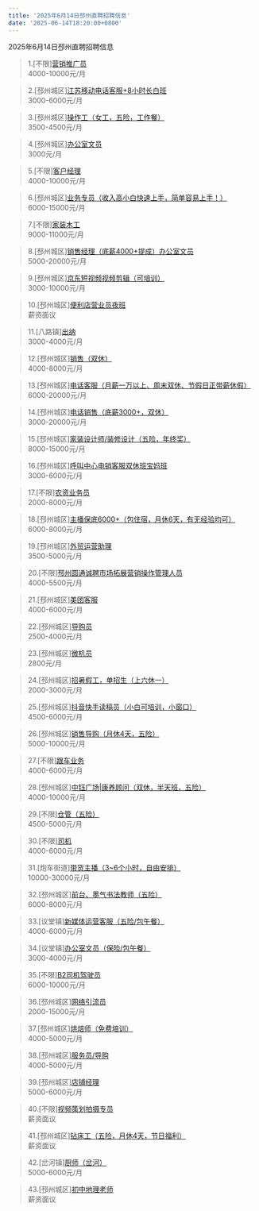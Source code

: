 ```yaml
---
title: '2025年6月14日邳州直聘招聘信息'
date: '2025-06-14T18:20:00+0800'
---
```

2025年6月14日邳州直聘招聘信息
<!--more-->
>1.[不限][营销推广员](https://www.pizhouzhipin.com/job/41147)<br>
>4000-10000元/月

>2.[邳州城区][江苏移动电话客服+8小时长白班](https://www.pizhouzhipin.com/job/22745)<br>
>3000-6000元/月

>3.[邳州城区][操作工（女工，五险，工作餐）](https://www.pizhouzhipin.com/job/11881)<br>
>3500-4500元/月

>4.[邳州城区][办公室文员](https://www.pizhouzhipin.com/job/39451)<br>
>3000元/月

>5.[不限][客户经理](https://www.pizhouzhipin.com/job/40510)<br>
>4000-10000元/月

>6.[邳州城区][业务专员（收入高小白快速上手，简单容易上手！）](https://www.pizhouzhipin.com/job/41207)<br>
>6000-15000元/月

>7.[不限][家装木工](https://www.pizhouzhipin.com/job/35801)<br>
>9000-11000元/月

>8.[邳州城区][销售经理（底薪4000+提成）办公室文员](https://www.pizhouzhipin.com/job/39176)<br>
>5000-20000元/月

>9.[邳州城区][京东短视频视频剪辑（可培训）](https://www.pizhouzhipin.com/job/35231)<br>
>3000-10000元/月

>10.[邳州城区][便利店营业员夜班](https://www.pizhouzhipin.com/job/39638)<br>
>薪资面议

>11.[八路镇][出纳](https://www.pizhouzhipin.com/job/34823)<br>
>3000-4000元/月

>12.[邳州城区][销售（双休）](https://www.pizhouzhipin.com/job/40279)<br>
>4000-8000元/月

>13.[邳州城区][电话客服（月薪一万以上、周末双休、节假日正带薪休假）](https://www.pizhouzhipin.com/job/31015)<br>
>6000-20000元/月

>14.[邳州城区][电话销售（底薪3000+，双休）](https://www.pizhouzhipin.com/job/36636)<br>
>3000-20000元/月

>15.[邳州城区][家装设计师/装修设计（五险，年终奖）](https://www.pizhouzhipin.com/job/41237)<br>
>8000-15000元/月

>16.[邳州城区][呼叫中心电销客服双休班宝妈班](https://www.pizhouzhipin.com/job/41095)<br>
>3000-6000元/月

>17.[不限][农资业务员](https://www.pizhouzhipin.com/job/35283)<br>
>2000-8000元/月

>18.[邳州城区][主播保底6000+（包住宿，月休6天，有无经验均可）](https://www.pizhouzhipin.com/job/41127)<br>
>6000-8000元/月

>19.[邳州城区][外贸运营助理](https://www.pizhouzhipin.com/job/41111)<br>
>3500-5000元/月

>20.[不限][邳州圆通诚聘市场拓展营销操作管理人员](https://www.pizhouzhipin.com/job/39635)<br>
>4000-5500元/月

>21.[邳州城区][美团客服](https://www.pizhouzhipin.com/job/40905)<br>
>4000-6000元/月

>22.[邳州城区][导购员](https://www.pizhouzhipin.com/job/31161)<br>
>2500-4000元/月

>23.[邳州城区][微机员](https://www.pizhouzhipin.com/job/29764)<br>
>2800元/月

>24.[邳州城区][招暑假工，单招生（上六休一）](https://www.pizhouzhipin.com/job/40907)<br>
>2000-3000元/月

>25.[邳州城区][抖音快手读稿员（小白可培训，小窗口）](https://www.pizhouzhipin.com/job/40549)<br>
>4500-6000元/月

>26.[邳州城区][销售导购（月休4天，五险）](https://www.pizhouzhipin.com/job/25432)<br>
>5000-10000元/月

>27.[不限][跟车业务](https://www.pizhouzhipin.com/job/30248)<br>
>4000-6000元/月

>28.[邳州城区][中钰广场|康养顾问（双休，半天班，五险）](https://www.pizhouzhipin.com/job/40846)<br>
>4000-10000元/月

>29.[不限][仓管（五险）](https://www.pizhouzhipin.com/job/41224)<br>
>4500-5000元/月

>30.[不限][司机](https://www.pizhouzhipin.com/job/38661)<br>
>4000-6000元/月

>31.[炮车街道][带货主播（3~6个小时，自由安排）](https://www.pizhouzhipin.com/job/40326)<br>
>10000-30000元/月

>32.[邳州城区][前台、墨气书法教师（五险）](https://www.pizhouzhipin.com/job/25491)<br>
>6000-8000元/月

>33.[议堂镇][新媒体运营客服（五险/包午餐）](https://www.pizhouzhipin.com/job/41017)<br>
>4000-6000元/月

>34.[议堂镇][办公室文员（保险/包午餐）](https://www.pizhouzhipin.com/job/41018)<br>
>3000-4000元/月

>35.[不限][B2司机驾驶员](https://www.pizhouzhipin.com/job/40889)<br>
>6000-10000元/月

>36.[邳州城区][网络引流员](https://www.pizhouzhipin.com/job/41218)<br>
>2000-15000元/月

>37.[邳州城区][烘焙师（免费培训）](https://www.pizhouzhipin.com/job/34556)<br>
>4000-5000元/月

>38.[邳州城区][服务员/导购](https://www.pizhouzhipin.com/job/34557)<br>
>4000-5000元/月

>39.[邳州城区][店铺经理](https://www.pizhouzhipin.com/job/34558)<br>
>5000-6000元/月

>40.[不限][视频策划拍摄专员](https://www.pizhouzhipin.com/job/37901)<br>
>薪资面议

>41.[邳州城区][钻床工（五险，月休4天，节日福利）](https://www.pizhouzhipin.com/job/10105)<br>
>薪资面议

>42.[岔河镇][厨师（岔河）](https://www.pizhouzhipin.com/job/28356)<br>
>5000-6000元/月

>43.[邳州城区][初中地理老师](https://www.pizhouzhipin.com/job/41220)<br>
>薪资面议

